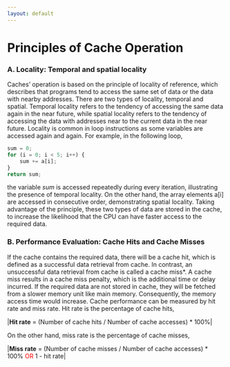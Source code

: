```yaml
---
layout: default
---
```


# Principles of Cache Operation

### A. Locality: Temporal and spatial locality

Caches’ operation is based on the principle of locality of reference, which describes that programs tend to access the same set of data or the data with nearby addresses. There are two types of locality, temporal and spatial. Temporal locality refers to the tendency of accessing the same data again in the near future, while spatial locality refers to the tendency of accessing  the data with addresses near to the current data in the near future. Locality is common in loop instructions as some variables are accessed again and again. For example, in the following loop,

```js
sum = 0;
for (i = 0; i < 5; i++) {
	sum += a[i];
}
return sum;
```

the variable _sum_ is accessed repeatedly during every iteration, illustrating the presence of temporal locality. On the other hand, the array elements a[i] are accessed in consecutive order, demonstrating spatial locality.
Taking advantage of the principle, these two types of data are stored in the cache, to increase the likelihood that the CPU can have faster access to the required data. 

### B. Performance Evaluation: Cache Hits and Cache Misses

If the cache contains the required data, there will be a cache hit, which is defined as a successful data retrieval from cache. In contrast, an unsuccessful data retrieval from cache is called a cache miss*. A cache miss results in a cache miss penalty, which is the additional time or delay incurred. If the required data are not stored in cache, they will be fetched from a slower memory unit like main memory. Consequently, the memory access time would increase.
Cache performance can be measured by hit rate and miss rate. Hit rate is the percentage of cache hits,

|**Hit rate** =  (Number of cache hits / Number of cache accesses) * 100%|

On the other hand, miss rate is the percentage of cache misses,

|**Miss rate** =  (Number of cache misses / Number of cache accesses) * 100% <span style="color: red;">OR</span> 1 - hit rate|


